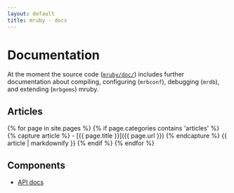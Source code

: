 ```yaml
---
layout: default
title: mruby - docs
---
```


# Documentation

At the moment the source code ([`mruby/doc/`][mruby-doc]) includes further
documentation about compiling, configuring (`mrbconf`), debugging (`mrdb`),
and extending (`mrbgems`) mruby.

[mruby-doc]: https://github.com/mruby/mruby/tree/master/doc

## Articles

<div>
{% for page in site.pages %}
  {% if page.categories contains 'articles' %}
    {% capture article %} - [{{ page.title }}]({{ page.url }}) {% endcapture %}
    {{ article | markdownify }}
  {% endif %}
{% endfor %}
</div>

## Components

- [API docs](api)
